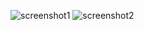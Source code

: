 ![screenshot1](https://github.com/MaksMilevskiy/KotlinLab1/assets/61240323/bffe6c3b-4e0e-40fd-9cee-14e5b25dc8b2)
![screenshot2](https://github.com/MaksMilevskiy/KotlinLab1/assets/61240323/4a49af42-0287-4ca4-9986-ab1658830ac7)

